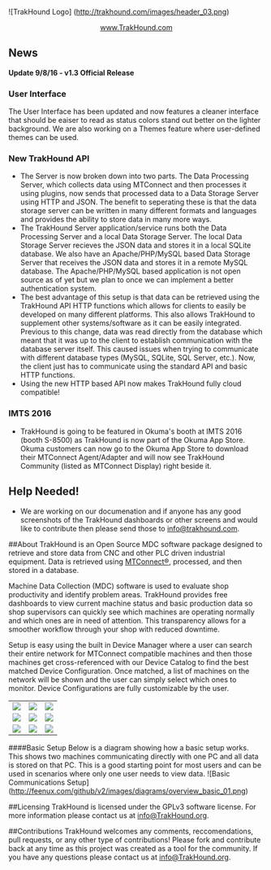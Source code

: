 <!--
  Title: TrakHound
  Description: Open Source MDC Software Package using MTConnect
  Author: Feenux LLC
  -->
  
![TrakHound Logo] (http://trakhound.com/images/header_03.png)

<p align="center">
  <a href="http://www.trakhound.com/">www.TrakHound.com</a>
</p>

## News
**Update 9/8/16 - v1.3 Official Release** 

### User Interface

The User Interface has been updated and now features a cleaner interface that should be eaiser to read as status colors stand out better on the lighter background. We are also working on a Themes feature where user-defined themes can be used.

### New TrakHound API
- The Server is now broken down into two parts. The Data Processing Server, which collects data using MTConnect and then processes it using plugins, now sends that processed data to a Data Storage Server using HTTP and JSON. The benefit to seperating these is that the data storage server can be written in many different formats and languages and provides the ability to store data in many more ways. 
- The TrakHound Server application/service runs both the Data Processing Server and a local Data Storage Server. The local Data Storage Server recieves the JSON data and stores it in a local SQLite database. We also have an Apache/PHP/MySQL based Data Storage Server that receives the JSON data and stores it in a remote MySQL database. The Apache/PHP/MySQL based application is not open source as of yet but we plan to once we can implement a better authentication system. 
- The best advantage of this setup is that data can be retrieved using the TrakHound API HTTP functions which allows for clients to easily be developed on many different platforms. This also allows TrakHound to supplement other systems/software as it can be easily integrated. Previous to this change, data was read directly from the database which meant that it was up to the client to establish communication with the database server itself. This caused issues when trying to communicate with different database types (MySQL, SQLite, SQL Server, etc.). Now, the client just has to communicate using the standard API and basic HTTP functions.
- Using the new HTTP based API now makes TrakHound fully cloud compatible!

### IMTS 2016
- TrakHound is going to be featured in Okuma's booth at IMTS 2016 (booth S-8500) as TrakHound is now part of the Okuma App Store. Okuma customers can now go to the Okuma App Store to download their MTConnect Agent/Adapter and will now see TrakHound Community (listed as MTConnect Display) right beside it.


## Help Needed!

- We are working on our documenation and if anyone has any good screenshots of the TrakHound dashboards or other screens and would like to contribute then please send those to info@trakhound.com.


##About
TrakHound is an Open Source MDC software package designed to retrieve and store data from CNC and other PLC driven industrial equipment. Data is retrieved using <a href="http://mtconnect.org">MTConnect®</a>, processed, and then stored in a database. 

Machine Data Collection (MDC) software is used to evaluate shop productivity and identify problem areas. TrakHound provides free dashboards to view current machine status and basic production data so shop supervisors can quickly see which machines are operating normally and which ones are in need of attention. This transparency allows for a smoother workflow through your shop with reduced downtime. 

Setup is easy using the built in Device Manager where a user can search their entire network for MTConnect compatible machines and then those machines get cross-referenced with our Device Catalog to find the best matched Device Configuration. Once matched, a list of machines on the network will be shown and the user can simply select which ones to monitor. Device Configurations are fully customizable by the user.

 <table style="width:100%">
 
  <tr>
    <td><img src="http://www.trakhound.com/images/download_screenshots/trakhound_community/v1.3/overview_01.png"/></td>
    <td><img src="http://www.trakhound.com/images/download_screenshots/trakhound_community/v1.3/controllerstatus_01.png"/></td>
    <td><img src="http://www.trakhound.com/images/download_screenshots/trakhound_community/v1.3/oeetimeline_01.png"/></td>
  </tr>
  
  <tr>
    <td><img src="http://www.trakhound.com/images/download_screenshots/trakhound_community/v1.3/oeestatus_01.png"/></td>
    <td><img src="http://www.trakhound.com/images/download_screenshots/trakhound_community/v1.3/devicestatustimes_01.png"/></td>
    <td><img src="http://www.trakhound.com/images/download_screenshots/trakhound_community/v1.3/productionstatustimes_01.png"/></td>
  </tr>
  
  <tr>
    <td><img src="http://www.trakhound.com/images/download_screenshots/trakhound_community/v1.3/devicemanager_01.png"/></td>
    <td><img src="http://www.trakhound.com/images/download_screenshots/trakhound_community/v1.3/autodetect_01.png"/></td>
    <td><img src="http://www.trakhound.com/images/download_screenshots/trakhound_community/v1.3/edit_description_01.png"/></td>
  </tr>
 
</table> 


####Basic Setup
Below is a diagram showing how a basic setup works. This shows two machines communicating directly with one PC and all data is stored on that PC. This is a good starting point for most users and can be used in scenarios where only one user needs to view data.
![Basic Communications Setup] (http://feenux.com/github/v2/images/diagrams/overview_basic_01.png)

##Licensing
TrakHound is licensed under the GPLv3 software license. For more information please contact us at info@TrakHound.org.

##Contributions
TrakHound welcomes any comments, reccomendations, pull requests, or any other type of contributions! Please fork and contribute back at any time as this project was created as a tool for the community. If you have any questions please contact us at info@TrakHound.org.
